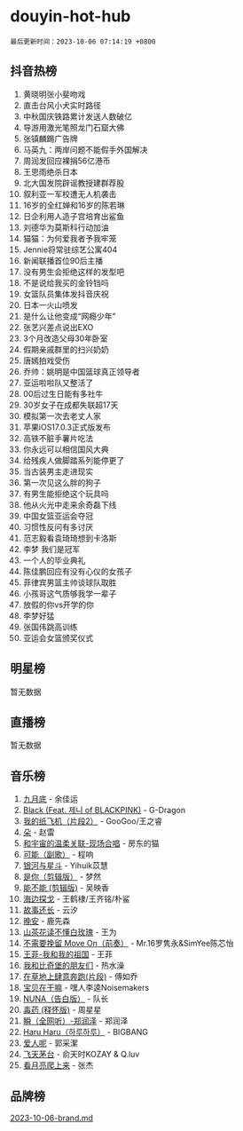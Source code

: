 # douyin-hot-hub

`最后更新时间：2023-10-06 07:14:19 +0800`

## 抖音热榜

1. 黄晓明张小斐吻戏
1. 直击台风小犬实时路径
1. 中秋国庆铁路累计发送人数破亿
1. 导游用激光笔照龙门石窟大佛
1. 张镇麟踢广告牌
1. 马英九：两岸问题不能假手外国解决
1. 周润发回应裸捐56亿港币
1. 王思雨绝杀日本
1. 北大国发院辟谣教授建群荐股
1. 叙利亚一军校遭无人机袭击
1. 16岁的全红婵和16岁的陈若琳
1. 日企利用人造子宫培育出鲨鱼
1. 刘德华为莫斯科行动加油
1. 猫猫：为何爱我者予我牢笼
1. Jennie将常驻综艺公寓404
1. 新闻联播首位90后主播
1. 没有男生会拒绝这样的发型吧
1. 不是说给我买的金铃铛吗
1. 女篮队员集体发抖音庆祝
1. 日本一火山喷发
1. 是什么让他变成“网瘾少年”
1. 张艺兴差点说出EXO
1. 3个月改造父母30年卧室
1. 假期亲戚群里的扫兴奶奶
1. 唐嫣拍戏受伤
1. 乔帅：姚明是中国篮球真正领导者
1. 亚运啦啦队又整活了
1. 00后过生日能有多社牛
1. 30岁女子在成都失联超17天
1. 模拟第一次去老丈人家
1. 苹果iOS17.0.3正式版发布
1. 高铁不脏手薯片吃法
1. 你永远可以相信国风大典
1. 给残疾人做脚踏系列能停更了
1. 当古装男主走进现实
1. 第一次见这么胖的狗子
1. 有男生能拒绝这个玩具吗
1. 他从火光中走来余奇磊下线
1. 中国女篮亚运会夺冠
1. 习惯性反问有多讨厌
1. 范志毅看袁琦琦想到卡洛斯
1. 李梦 我们是冠军
1. 一个人的毕业典礼
1. 陈佳鹏回应有没有心仪的女孩子
1. 菲律宾男篮主帅谈球队取胜
1. 小孩哥这气质够我学一辈子
1. 放假的你vs开学的你
1. 李梦好猛
1. 张国伟跳高训练
1. 亚运会女篮颁奖仪式

## 明星榜

暂无数据

## 直播榜

暂无数据

## 音乐榜

1. [九月底](https://sf6-cdn-tos.douyinstatic.com/obj/tos-cn-ve-2774/oMfewG4PDTFhF8iz3OGQ7ABH5i6fCgnMaoCbzZ) - 余佳运
1. [Black (Feat. 제니 of BLACKPINK)](https://sf3-cdn-tos.douyinstatic.com/obj/tos-cn-ve-2774/2eb92e2debbe4fe0a552bc099aef7f28) - G-Dragon
1. [我的纸飞机（片段2）](https://sf6-cdn-tos.douyinstatic.com/obj/tos-cn-ve-2774/oM2ZrKcg2CD5AeRB2gkeXOFB1IxAGJdZPazYHf) - GooGoo/王之睿
1. [朵](https://sf3-cdn-tos.douyinstatic.com/obj/tos-cn-ve-2774/932f5bdfcd7c47b880525e92ab8a4999) - 赵雷
1. [和宇宙的温柔关联-现场合唱](https://sf3-cdn-tos.douyinstatic.com/obj/tos-cn-ve-2774/o0hONGDYQBgk0e5bqDeQOonVmncA6tC2nBwZLT) - 房东的猫
1. [可能（副歌）](https://sf6-cdn-tos.douyinstatic.com/obj/tos-cn-ve-2774/cde1731888894259b333569393c2fb51) - 程响
1. [银河与星斗](https://sf6-cdn-tos.douyinstatic.com/obj/tos-cn-ve-2774/3cc0bf5f0ef140f7b6743a631bcf3c58) - Yihuik苡慧
1. [是你（剪辑版）](https://sf3-cdn-tos.douyinstatic.com/obj/tos-cn-ve-2774/46019dae783c4c969944217fe1cfafc4) - 梦然
1. [能不能 (剪辑版)](https://sf3-cdn-tos.douyinstatic.com/obj/tos-cn-ve-2774/fc4a6c45b4a34277ba4088e1d7fdff98) - 吴映香
1. [海边探戈](https://sf3-cdn-tos.douyinstatic.com/obj/tos-cn-ve-2774/os9gE0VQCGqt6VQkZDyBBYvfSDY0QFe3vVmubn) - 王鹤棣/王齐铭/朴鲨
1. [故事还长](https://sf3-cdn-tos.douyinstatic.com/obj/tos-cn-ve-2774/30a26758c8594f0ab81ac675c33ee2c5) - 云汐
1. [晚安](https://sf3-cdn-tos.douyinstatic.com/obj/tos-cn-ve-2774/a724c5e224464218839820f4e4fd632f) - 鹿先森
1. [山茶花读不懂白玫瑰](https://sf3-cdn-tos.douyinstatic.com/obj/tos-cn-ve-2774/osfn8B7DktrRHEPJgPCfDbw7QDQEkwC16BxZg9) - 王为
1. [不需要挽留 Move On（前奏）](https://sf6-cdn-tos.douyinstatic.com/obj/tos-cn-ve-2774/ooCBhgCCkF4nExzQL9WZSUbitfA8IsDkgQIYhe) - Mr.16罗隽永&SimYee陈芯怡
1. [王菲-我和我的祖国](https://sf6-cdn-tos.douyinstatic.com/obj/tos-cn-ve-2774/3ef0f373017541e18566595c96123cab) - 王菲
1. [我和比奇堡的朋友们](https://sf6-cdn-tos.douyinstatic.com/obj/tos-cn-ve-2774/f0505db981ea4a6d91453a15924a82aa) - 热水澡
1. [在草地上肆意奔跑(片段)](https://sf6-cdn-tos.douyinstatic.com/obj/tos-cn-ve-2774/8831d494742f45dabdfa8adb8b817259) - 傅如乔
1. [宝贝在干嘛](https://sf6-cdn-tos.douyinstatic.com/obj/tos-cn-ve-2774/okW4hBCfJI5B2ZEgTCtikhMW7IafzNrBQIYkpJ) - 嘿人李逵Noisemakers
1. [NUNA（告白版）](https://sf6-cdn-tos.douyinstatic.com/obj/tos-cn-ve-2774/a65828cbd8ce41a78a430a58b49f4feb) - 队长
1. [毒药 (释怀版)](https://sf6-cdn-tos.douyinstatic.com/obj/tos-cn-ve-2774/oYILMEAzspdZBIzy4frJNB8ZHPHWAhiwowd4Ad) - 周星星
1. [瞬（全网听）-郑润泽](https://sf3-cdn-tos.douyinstatic.com/obj/tos-cn-ve-2774/o4Vb9eJZClCZTnRQYy0BRSeHGrDtrkrQgIBvQt) - 郑润泽
1. [Haru Haru（하루하루）](https://sf3-cdn-tos.douyinstatic.com/obj/tos-cn-ve-2774/940c04aa98154ee7bdbaaa2ad9f28aec) - BIGBANG
1. [爱人呢](https://sf3-cdn-tos.douyinstatic.com/obj/tos-cn-ve-2774/2041dc10f3c442f1992b439a00eaf2ba) - 郭采潔
1. [飞天茅台](https://sf6-cdn-tos.douyinstatic.com/obj/tos-cn-ve-2774/o4GhTV5kIuMWmC2Ai1WzNglssgBfQaqQCSLxUU) - 俞天时KOZAY & Q.luv
1. [看月亮爬上来](https://sf3-cdn-tos.douyinstatic.com/obj/tos-cn-ve-2774/356c324112764016b25295e535f2daf0) - 张杰

## 品牌榜

[2023-10-06-brand.md](2023-10-06-brand.md)
